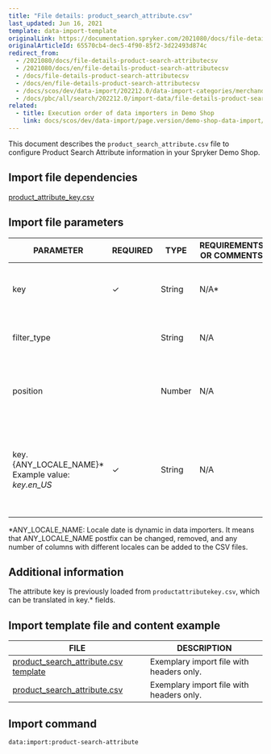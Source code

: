 ```yaml
---
title: "File details: product_search_attribute.csv"
last_updated: Jun 16, 2021
template: data-import-template
originalLink: https://documentation.spryker.com/2021080/docs/file-details-product-search-attributecsv
originalArticleId: 65570cb4-dec5-4f90-85f2-3d22493d874c
redirect_from:
  - /2021080/docs/file-details-product-search-attributecsv
  - /2021080/docs/en/file-details-product-search-attributecsv
  - /docs/file-details-product-search-attributecsv
  - /docs/en/file-details-product-search-attributecsv
  - /docs/scos/dev/data-import/202212.0/data-import-categories/merchandising-setup/product-merchandising/file-details-product-search-attribute.csv.html
  - /docs/pbc/all/search/202212.0/import-data/file-details-product-search-attribute.csv.html
related:
  - title: Execution order of data importers in Demo Shop
    link: docs/scos/dev/data-import/page.version/demo-shop-data-import/execution-order-of-data-importers-in-demo-shop.html
---
```


This document describes the `product_search_attribute.csv` file to configure Product Search Attribute information in your Spryker Demo Shop.

## Import file dependencies

[product_attribute_key.csv](/docs/scos/dev/data-import/{{page.version}}/data-import-categories/catalog-setup/products/file-details-product-attribute-key.csv.html)

## Import file parameters

| PARAMETER | REQUIRED | TYPE | REQUIREMENTS OR COMMENTS | DESCRIPTION |
| --- | --- | --- | --- | --- |
| key | &check; | String |N/A* | Key identifier string of the product search attribute. |
| filter_type |  | String |N/A | Type of search filter, Elasticsearch-specific. |
| position |  | Number |N/A | Position of the product search attribute, Elasticsearch specific. |
| key.{ANY_LOCALE_NAME}*<br>Example value: *key.en_US*  | &check; | String |N/A | Key identifier string of the product search attribute, translated in the specified locale US for our example). |

*ANY_LOCALE_NAME: Locale date is dynamic in data importers. It means that ANY_LOCALE_NAME postfix can be changed, removed, and any number of columns with different locales can be added to the CSV files.

## Additional information

The attribute key is previously loaded from `productattributekey.csv`, which can be translated in key.* fields.

## Import template file and content example

| FILE | DESCRIPTION |
| --- | --- |
| [product_search_attribute.csv template](https://spryker.s3.eu-central-1.amazonaws.com/docs/Developer+Guide/Back-End/Data+Manipulation/Data+Ingestion/Data+Import/Data+Import+Categories/Merchandising+Setup/Product+Merchandising/Template+product_search_attribute.csv) | Exemplary import file with headers only. |
| [product_search_attribute.csv](https://spryker.s3.eu-central-1.amazonaws.com/docs/Developer+Guide/Back-End/Data+Manipulation/Data+Ingestion/Data+Import/Data+Import+Categories/Merchandising+Setup/Product+Merchandising/product_search_attribute.csv) | Exemplary import file with headers only. |

## Import command

```bash
data:import:product-search-attribute
```
